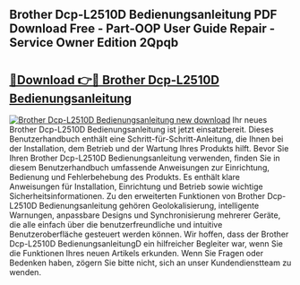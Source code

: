 ## Brother Dcp-L2510D Bedienungsanleitung PDF Download Free - Part-OOP User Guide Repair - Service Owner Edition 2Qpqb

# <h2><a href="http://df23y4y.blite.top/?on=Brother+Dcp-L2510D+Bedienungsanleitung">🔗Download 👉🔴 Brother Dcp-L2510D Bedienungsanleitung</a></h2>

[![Brother Dcp-L2510D Bedienungsanleitung new download](https://i.imgur.com/lujVjoI.png)](http://df23y4y.blite.top/?on=Brother+Dcp-L2510D+Bedienungsanleitung)
Ihr neues Brother Dcp-L2510D Bedienungsanleitung ist jetzt einsatzbereit. Dieses Benutzerhandbuch enthält eine Schritt-für-Schritt-Anleitung, die Ihnen bei der Installation, dem Betrieb und der Wartung Ihres Produkts hilft. Bevor Sie Ihren Brother Dcp-L2510D Bedienungsanleitung verwenden, finden Sie in diesem Benutzerhandbuch umfassende Anweisungen zur Einrichtung, Bedienung und Fehlerbehebung des Produkts. Es enthält klare Anweisungen für Installation, Einrichtung und Betrieb sowie wichtige Sicherheitsinformationen. Zu den erweiterten Funktionen von Brother Dcp-L2510D Bedienungsanleitung gehören Geolokalisierung, intelligente Warnungen, anpassbare Designs und Synchronisierung mehrerer Geräte, die alle einfach über die benutzerfreundliche und intuitive Benutzeroberfläche gesteuert werden können. Wir hoffen, dass der Brother Dcp-L2510D BedienungsanleitungD ein hilfreicher Begleiter war, wenn Sie die Funktionen Ihres neuen Artikels erkunden. Wenn Sie Fragen oder Bedenken haben, zögern Sie bitte nicht, sich an unser Kundendienstteam zu wenden.
